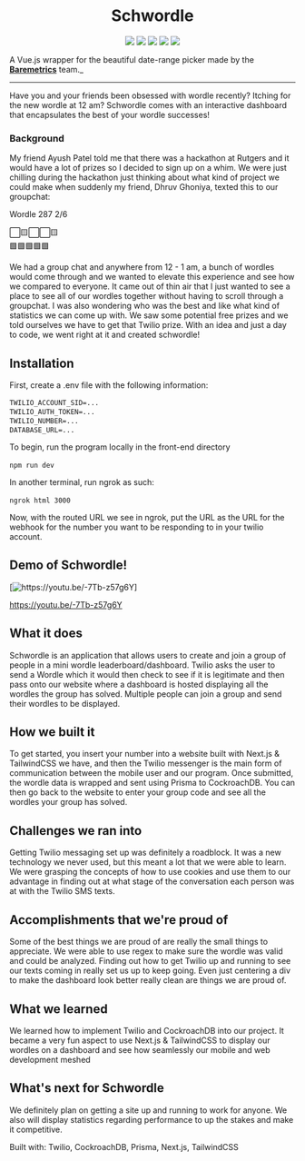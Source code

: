 <h1 align="center">Schwordle</h1>

<p align="center">

<img src="https://img.shields.io/badge/made%20by-ayushnpatel, abhitejbokka-blue.svg" >

<img src="https://img.shields.io/badge/next.js-12.1.0-green.svg">

<img src="https://badges.frapsoft.com/os/v1/open-source.svg?v=103" >

<img src="https://img.shields.io/github/stars/silent-lad/Vue2BaremetricsCalendar.svg?style=flat">

<img src="https://img.shields.io/badge/PRs-welcome-brightgreen.svg?style=flat">
</p>

A Vue.js wrapper for the beautiful date-range picker made by the **[Baremetrics](https://baremetrics.com)** team._

---


Have you and your friends been obsessed with wordle recently? Itching for the new wordle at 12 am? Schwordle comes with an interactive dashboard that encapsulates the best of your wordle successes!

### Background

My friend Ayush Patel told me that there was a hackathon at Rutgers and it would have a lot of prizes so I decided to sign up on a whim. We were just chilling during the hackathon just thinking about what kind of project we could make when suddenly my friend, Dhruv Ghoniya, texted this to our groupchat:

Wordle 287 2/6

⬜🟨⬜⬜🟨                                                                                                                                                   
🟩🟩🟩🟩🟩


We had a group chat and anywhere from 12 - 1 am, a bunch of wordles would come through and we wanted to elevate this experience and see how we compared to everyone. It came out of thin air that I just wanted to see a place to see all of our wordles together without having to scroll through a groupchat. I was also wondering who was the best and like what kind of statistics we can come up with. We saw some potential free prizes and we told ourselves we have to get that Twilio prize. With an idea and just a day to code, we went right at it and created schwordle!

## Installation

First, create a .env file with the following information:
```
TWILIO_ACCOUNT_SID=...
TWILIO_AUTH_TOKEN=...
TWILIO_NUMBER=...
DATABASE_URL=...
```

To begin, run the program locally in the front-end directory

`npm run dev`

In another terminal, run ngrok as such: 

`ngrok html 3000`

Now, with the routed URL we see in ngrok, put the URL as the URL for the webhook for the number you want to be responding to in your twilio account.

## Demo of Schwordle!


[![https://youtu.be/-7Tb-z57g6Y]<img src="frontend/public/dashboard.jpeg">](http://www.youtube.com/watch?v=-7Tb-z57g6Y "Video Title")


https://youtu.be/-7Tb-z57g6Y


## What it does

Schwordle is an application that allows users to create and join a group of people in a mini wordle leaderboard/dashboard. Twilio asks the user to send a Wordle which it would then check to see if it is legitimate and then pass onto our website where a dashboard is hosted displaying all the wordles the group has solved. Multiple people can join a group and send their wordles to be displayed.

## How we built it
     
To get started, you insert your number into a website built with Next.js & TailwindCSS we have, and then the Twilio messenger is the main form of communication between the mobile user and our program. Once submitted, the wordle data is wrapped and sent using Prisma to CockroachDB. You can then go back to the website to enter your group code and see all the wordles your group has solved.

## Challenges we ran into

Getting Twilio messaging set up was definitely a roadblock. It was a new technology we never used, but this meant a lot that we were able to learn. We were grasping the concepts of how to use cookies and use them to our advantage in finding out at what stage of the conversation each person was at with the Twilio SMS texts.

## Accomplishments that we're proud of

Some of the best things we are proud of are really the small things to appreciate. We were able to use regex to make sure the wordle was valid and could be analyzed. Finding out how to get Twilio up and running to see our texts coming in really set us up to keep going. Even just centering a div to make the dashboard look better really clean are things we are proud of.

## What we learned

We learned how to implement Twilio and CockroachDB into our project. It became a very fun aspect to use Next.js & TailwindCSS to display our wordles on a dashboard and see how seamlessly our mobile and web development meshed

## What's next for Schwordle

We definitely plan on getting a site up and running to work for anyone. We also will display statistics regarding performance to up the stakes and make it competitive.

Built with: Twilio, CockroachDB, Prisma, Next.js, TailwindCSS
